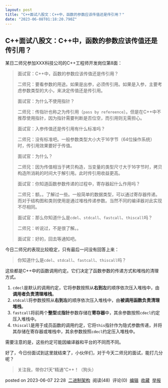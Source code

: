 ```yaml
---
layout: post
title: "C++面试八股文：C++中，函数的参数应该传值还是传引用？"
date: "2023-06-08T01:18:20.790Z"
---
```

C++面试八股文：C++中，函数的参数应该传值还是传引用？
-----------------------------

某日二师兄参加XXX科技公司的C++工程师开发岗位第8面：

> 面试官：C++中，函数的参数应该传值还是传引用？
> 
> 二师兄：要看参数的用途。如果是出参，必须传引用。如果是入参，主要考虑参数类型的大小，来决定传值还是传引用。
> 
> 面试官：为什么不使用指针？
> 
> 二师兄：传指针也称之为传引用（`pass by refereence`）。但是在C++中不推荐使用指针，因为指针需要判断是否位空，而引用则无需担心。
> 
> 面试官：入参传值还是传引用有什么标准吗？
> 
> 二师兄：没有标准吧。一般参数类型大小大于16字节（64位操作系统）时，传引用效果要好于传值。
> 
> 面试官：为什么？
> 
> 二师兄：因为传值相当于拷贝构造，当变量的类型尺寸大于16字节时，拷贝构造所消耗的时间大于解引用。此时传引用收益更高。
> 
> 面试官：你知道函数参数传递的过程中，寄存器起什么作用吗？
> 
> 二师兄：额。。了解过一些。一般简单的数据类型，可以通过寄存器传递。而对于结构图和类则使用是通过堆栈传递参数。当然不同的编译器对此实现不尽相同。
> 
> 面试官：那么你知道什么是`cdel`、`stdcall`、`fastcall`、`thiscall`吗？
> 
> 二师兄：听说过，不是很了解。。
> 
> 面试官：好的，回去等通知吧。

今日二师兄的表现比较稳定，只有最后一问没有回答上来：

> 你知道什么是`cdel`、`stdcall`、`fastcall`、`thiscall`吗？

这些都是C++中的函数调用约定。它们决定了函数参数的传递方式和堆栈的清理方式。

1.  `cdecl`是默认的调用约定，它将参数按照从**右到左**的顺序依次压入堆栈中，由**调用者负责清理堆栈**。
2.  `stdcall`将参数按照从**右到左**的顺序依次压入堆栈中，由**被调用函数负责清理堆栈**。
3.  `fastcall`将前两个**整型**或**指针**参数存储在**寄存器**中，其余参数按照`cdecl`约定压入堆栈中。
4.  `thiscall`是用于成员函数的调用约定，它将`this`指针作为隐式参数传递，并将其存储在寄存器或堆栈中，其余参数按照`cdecl`约定压入堆栈中。

需要注意的是，这些约定可能因编译器和平台的不同而不同。

好了，今日份面试到这里就结束了，小伙伴们，对于今天二师兄的面试，能打几分呢？

> 关注我，带你21天“精通”C++！（狗头）

posted on 2023-06-07 22:28  [二进制架构](https://www.cnblogs.com/binarch/)  阅读(48)  评论(0)  [编辑](https://i.cnblogs.com/EditPosts.aspx?postid=17464769)  [收藏](javascript:void(0))  [举报](javascript:void(0))